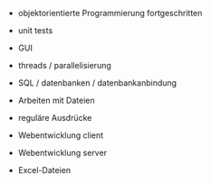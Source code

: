 - objektorientierte Programmierung fortgeschritten
- unit tests
- GUI
- threads / parallelisierung
- SQL / datenbanken / datenbankanbindung
- Arbeiten mit Dateien

- reguläre Ausdrücke
- Webentwicklung client
- Webentwicklung server
- Excel-Dateien
